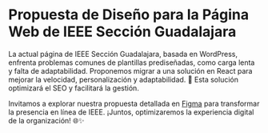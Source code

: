 # Propuesta de Diseño para la Página Web de IEEE Sección Guadalajara

La actual página de IEEE Sección Guadalajara, basada en WordPress, enfrenta problemas comunes de plantillas prediseñadas, como carga lenta y falta de adaptabilidad. Proponemos migrar a una solución en React para mejorar la velocidad, personalización y adaptabilidad. 🚀 Esta solución optimizará el SEO y facilitará la gestión.

Invitamos a explorar nuestra propuesta detallada en [Figma](https://jjaviermc.netlify.app/MacBook_Pro_16.pdf) para transformar la presencia en línea de IEEE. ¡Juntos, optimizaremos la experiencia digital de la organización! 🌐✨
